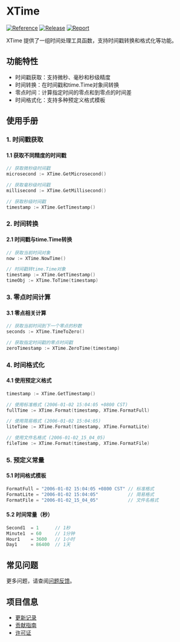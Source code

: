 # XTime

[![Reference](https://pkg.go.dev/badge/github.com/eframework-org/EP.GO.UTIL/XTime.svg)](https://pkg.go.dev/github.com/eframework-org/EP.GO.UTIL/XTime)
[![Release](https://img.shields.io/github/v/release/eframework-org/EP.GO.UTIL)](https://github.com/eframework-org/EP.GO.UTIL/releases)
[![Report](https://goreportcard.com/badge/github.com/eframework-org/EP.GO.UTIL)](https://goreportcard.com/report/github.com/eframework-org/EP.GO.UTIL)

XTime 提供了一组时间处理工具函数，支持时间戳转换和格式化等功能。

## 功能特性

- 时间戳获取：支持微秒、毫秒和秒级精度
- 时间转换：在时间戳和time.Time对象间转换
- 零点时间：计算指定时间的零点和到零点的时间差
- 时间格式化：支持多种预定义格式模板

## 使用手册

### 1. 时间戳获取

#### 1.1 获取不同精度的时间戳
```go
// 获取微秒级时间戳
microsecond := XTime.GetMicrosecond()

// 获取毫秒级时间戳
millisecond := XTime.GetMillisecond()

// 获取秒级时间戳
timestamp := XTime.GetTimestamp()
```

### 2. 时间转换

#### 2.1 时间戳与time.Time转换
```go
// 获取当前时间对象
now := XTime.NowTime()

// 时间戳转time.Time对象
timestamp := XTime.GetTimestamp()
timeObj := XTime.ToTime(timestamp)
```

### 3. 零点时间计算

#### 3.1 零点相关计算
```go
// 获取当前时间到下一个零点的秒数
seconds := XTime.TimeToZero()

// 获取指定时间戳的零点时间戳
zeroTimestamp := XTime.ZeroTime(timestamp)
```

### 4. 时间格式化

#### 4.1 使用预定义格式
```go
timestamp := XTime.GetTimestamp()

// 使用标准格式 (2006-01-02 15:04:05 +0800 CST)
fullTime := XTime.Format(timestamp, XTime.FormatFull)

// 使用简易格式 (2006-01-02 15:04:05)
liteTime := XTime.Format(timestamp, XTime.FormatLite)

// 使用文件名格式 (2006-01-02_15_04_05)
fileTime := XTime.Format(timestamp, XTime.FormatFile)
```

### 5. 预定义常量

#### 5.1 时间格式模板
```go
FormatFull = "2006-01-02 15:04:05 +0800 CST" // 标准格式
FormatLite = "2006-01-02 15:04:05"           // 简易格式
FormatFile = "2006-01-02_15_04_05"           // 文件名格式
```

#### 5.2 时间常量（秒）
```go
Second1  = 1      // 1秒
Minute1  = 60     // 1分钟
Hour1    = 3600   // 1小时
Day1     = 86400  // 1天
```

## 常见问题

更多问题，请查阅[问题反馈](../CONTRIBUTING.md#问题反馈)。

## 项目信息

- [更新记录](../CHANGELOG.md)
- [贡献指南](../CONTRIBUTING.md)
- [许可证](../LICENSE)
